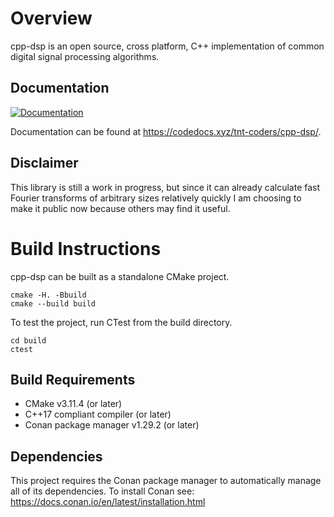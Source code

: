 # Overview

cpp-dsp is an open source, cross platform, C++ implementation of common digital
signal processing algorithms.

## Documentation

[![Documentation](https://codedocs.xyz/tnt-coders/cpp-dsp.svg)](https://codedocs.xyz/tnt-coders/cpp-dsp/)

Documentation can be found at <https://codedocs.xyz/tnt-coders/cpp-dsp/>.

## Disclaimer

This library is still a work in progress, but since it can already calculate
fast Fourier transforms of arbitrary sizes relatively quickly I am choosing to
make it public now because others may find it useful.

# Build Instructions

cpp-dsp can be built as a standalone CMake project.

    cmake -H. -Bbuild
    cmake --build build

To test the project, run CTest from the build directory.

    cd build
    ctest

## Build Requirements

* CMake v3.11.4 (or later)
* C++17 compliant compiler (or later)
* Conan package manager v1.29.2 (or later)

## Dependencies

This project requires the Conan package manager to automatically manage all of
its dependencies. To install Conan see:
https://docs.conan.io/en/latest/installation.html
